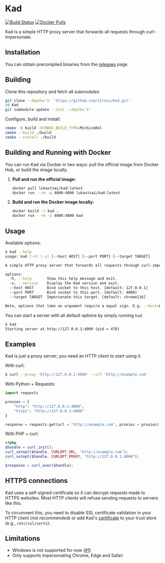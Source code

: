 # Kad

[![Build Status](https://github.com/iCross/Kad/actions/workflows/build.yml/badge.svg)](https://github.com/iCross/Kad/actions/workflows/build.yml)
[![Docker Pulls](https://img.shields.io/docker/pulls/lukastsai/kad)](https://hub.docker.com/r/lukastsai/kad)

Kad is a simple HTTP proxy server that forwards all requests through curl-impersonate.

## Installation

You can obtain precompiled binaries from the [releases](https://github.com/iCross/Kad/releases) page.

## Building

Clone this repository and fetch all submodules

```bash
git clone --depth='1' 'https://github.com/iCross/Kad.git'
cd Kad
git submodule update --init --depth='1'
```

Configure, build and install:

```bash
cmake -B build -DCMAKE_BUILD_TYPE=MinSizeRel
cmake --build ./build
cmake --install ./build
```

## Building and Running with Docker

You can run Kad via Docker in two ways: pull the official image from Docker Hub, or build the image locally.

1.  **Pull and run the official image:**
    ```bash
    docker pull lukastsai/kad:latest
    docker run --rm -p 4000:4000 lukastsai/kad:latest
    ```

2.  **Build and run the Docker image locally:**
    ```bash
    docker build -t kad .
    docker run --rm -p 4000:4000 kad
    ```

## Usage

Available options:

```bash
$ kad --help
usage: kad [-h] [-v] [--host HOST] [--port PORT] [--target TARGET]

A simple HTTP proxy server that forwards all requests through curl-impersonate.

options:
  -h, --help       Show this help message and exit.
  -v, --version    Display the Kad version and exit.
  --host HOST      Bind socket to this host. [default: 127.0.0.1]
  --port PORT      Bind socket to this port. [default: 4000]
  --target TARGET  Impersonate this target. [default: chrome116]

Note, options that take an argument require a equal sign. E.g. --host=HOST
```

You can start a server with all default options by simply running `kad`:

```bash
$ kad
Starting server at http://127.0.0.1:4000 (pid = 478)
```

## Examples

Kad is just a proxy server; you need an HTTP client to start using it.

With curl:

```bash
$ curl --proxy 'http://127.0.0.1:4000' --url 'http://example.com'
```

With Python + Requests:

```python
import requests

proxies = {
    "http": "http://127.0.0.1:4000",
    "https": "http://127.0.0.1:4000"
}

response = requests.get(url = "http://example.com", proxies = proxies)
```

With PHP + curl:

```php
<?php
$handle = curl_init();
curl_setopt($handle, CURLOPT_URL, "http://example.com");
curl_setopt($handle, CURLOPT_PROXY, "http://127.0.0.1:4000");

$response = curl_exec($handle);
```

## HTTPS connections

Kad uses a self-signed certificate so it can decrypt requests made to HTTPS websites. Most HTTP clients will refuse sending requests to servers like this.

To circumvent this, you need to disable SSL certificate validation in your HTTP client (not recommended) or add Kad's [certificate](./tools/certificates/kad.crt) to your trust store (e.g., `/etc/ssl/certs`).

## Limitations

- Windows is not supported for now ([#1](https://github.com/AmanoTeam/Kad/issues/1))
- Only supports impersonating Chrome, Edge and Safari
